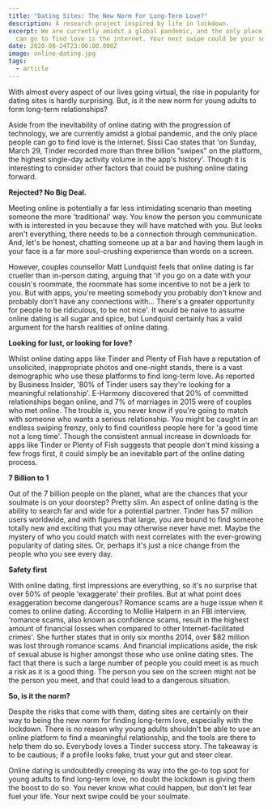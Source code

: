 ```yaml
---
title: "Dating Sites: The New Norm For Long-Term Love?"
description: A research project inspired by life in lockdown.
excerpt: We are currently amidst a global pandemic, and the only place people
  can go to find love is the internet. Your next swipe could be your soulmate.
date: 2020-08-24T23:00:00.000Z
image: online-dating.jpg
tags:
  - article
---
```

With almost every aspect of our lives going virtual, the rise in popularity for dating sites is hardly surprising. But, is it the new norm for young adults to form long-term relationships? 

Aside from the inevitability of online dating with the progression of technology, we are currently amidst a global pandemic, and the only place people can go to find love is the internet. Sissi Cao states that 'on Sunday, March 29, Tinder recorded more than three billion "swipes" on the platform, the highest single-day activity volume in the app's history'. Though it is interesting to consider other factors that could be pushing online dating forward.


**Rejected? No Big Deal.**

Meeting online is potentially a far less intimidating scenario than meeting someone the more 'traditional' way. You know the person you communicate with is interested in you because they will have matched with you. But looks aren't everything, there needs to be a connection through communication. And, let's be honest, chatting someone up at a bar and having them laugh in your face is a far more soul-crushing experience than words on a screen.

However, couples counsellor Matt Lundquist feels that online dating is far crueller than in-person dating, arguing that 'if you go on a date with your cousin's roommate, the roommate has some incentive to not be a jerk to you. But with apps, you're meeting somebody you probably don't know and probably don't have any connections with... There's a greater opportunity for people to be ridiculous, to be not nice'.  It would be naive to assume online dating is all sugar and spice, but Lundquist certainly has a valid argument for the harsh realities of online dating. 


**Looking for lust, or looking for love?**

Whilst online dating apps like Tinder and Plenty of Fish have a reputation of unsolicited, inappropriate photos and one-night stands, there is a vast demographic who use these platforms to find long-term love. As reported by Business Insider, '80% of Tinder users say they're looking for a meaningful relationship'. E-Harmony discovered that 20% of committed relationships began online, and 7% of marriages in 2015 were of couples who met online. The trouble is, you never know if you're going to match with someone who wants a serious relationship. You might be caught in an endless swiping frenzy, only to find countless people here for 'a good time not a long time'. Though the consistent annual increase in downloads for apps like Tinder or Plenty of Fish suggests that people don't mind kissing a few frogs first, it could simply be an inevitable part of the online dating process. 


**7 Billion to 1**

Out of the 7 billion people on the planet, what are the chances that your soulmate is on your doorstep? Pretty slim. An aspect of online dating is the ability to search far and wide for a potential partner. Tinder has 57 million users worldwide, and with figures that large, you are bound to find someone totally new and exciting that you may otherwise never have met. Maybe the mystery of who you could match with next correlates with the ever-growing popularity of dating sites. Or, perhaps it's just a nice change from the people who you see every day.  


**Safety first**

With online dating, first impressions are everything, so it's no surprise that over 50% of people 'exaggerate' their profiles. But at what point does exaggeration become dangerous? Romance scams are a huge issue when it comes to online dating. According to Mollie Halpern in an FBI interview, 'romance scams, also known as confidence scams, result in the highest amount of financial losses when compared to other Internet-facilitated crimes'. She further states that in only six months 2014, over $82 million was lost through romance scams. And financial implications aside, the risk of sexual abuse is higher amongst those who use online dating sites. The fact that there is such a large number of people you could meet is as much a risk as it is a good thing. The person you see on the screen might not be the person you meet, and that could lead to a dangerous situation. 


**So, is it the norm?**

Despite the risks that come with them, dating sites are certainly on their way to being the new norm for finding long-term love, especially with the lockdown. There is no reason why young adults shouldn't be able to use an online platform to find a meaningful relationship, and the tools are there to help them do so. Everybody loves a Tinder success story. The takeaway is to be cautious; if a profile looks fake, trust your gut and steer clear.

Online dating is undoubtedly creeping its way into the go-to top spot for young adults to find long-term love, no doubt the lockdown is giving them the boost to do so. You never know what could happen, but don't let fear fuel your life. Your next swipe could be your soulmate. 
